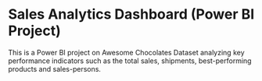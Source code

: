 # Sales Analytics Dashboard (Power BI Project)
This is a Power BI project on Awesome Chocolates Dataset analyzing key performance indicators such as the total sales, shipments, best-performing products and sales-persons.
